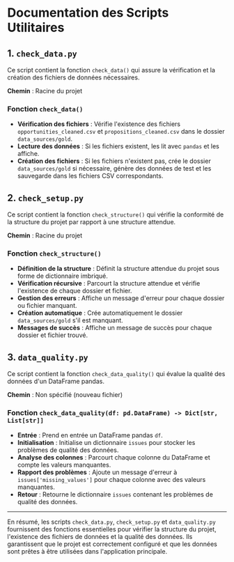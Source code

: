 # Documentation des Scripts Utilitaires

## 1. `check_data.py`

Ce script contient la fonction `check_data()` qui assure la vérification et la création des fichiers de données nécessaires.

**Chemin** : Racine du projet

### Fonction `check_data()`
- **Vérification des fichiers** : Vérifie l'existence des fichiers `opportunities_cleaned.csv` et `propositions_cleaned.csv` dans le dossier `data_sources/gold`.
- **Lecture des données** : Si les fichiers existent, les lit avec `pandas` et les affiche.
- **Création des fichiers** : Si les fichiers n'existent pas, crée le dossier `data_sources/gold` si nécessaire, génère des données de test et les sauvegarde dans les fichiers CSV correspondants.

## 2. `check_setup.py`

Ce script contient la fonction `check_structure()` qui vérifie la conformité de la structure du projet par rapport à une structure attendue.

**Chemin** : Racine du projet

### Fonction `check_structure()`
- **Définition de la structure** : Définit la structure attendue du projet sous forme de dictionnaire imbriqué.
- **Vérification récursive** : Parcourt la structure attendue et vérifie l'existence de chaque dossier et fichier.
- **Gestion des erreurs** : Affiche un message d'erreur pour chaque dossier ou fichier manquant.
- **Création automatique** : Crée automatiquement le dossier `data_sources/gold` s'il est manquant.
- **Messages de succès** : Affiche un message de succès pour chaque dossier et fichier trouvé.

## 3. `data_quality.py`

Ce script contient la fonction `check_data_quality()` qui évalue la qualité des données d'un DataFrame pandas.

**Chemin** : Non spécifié (nouveau fichier)

### Fonction `check_data_quality(df: pd.DataFrame) -> Dict[str, List[str]]`
- **Entrée** : Prend en entrée un DataFrame pandas `df`.
- **Initialisation** : Initialise un dictionnaire `issues` pour stocker les problèmes de qualité des données.
- **Analyse des colonnes** : Parcourt chaque colonne du DataFrame et compte les valeurs manquantes.
- **Rapport des problèmes** : Ajoute un message d'erreur à `issues['missing_values']` pour chaque colonne avec des valeurs manquantes.
- **Retour** : Retourne le dictionnaire `issues` contenant les problèmes de qualité des données.

---

En résumé, les scripts `check_data.py`, `check_setup.py` et `data_quality.py` fournissent des fonctions essentielles pour vérifier la structure du projet, l'existence des fichiers de données et la qualité des données. Ils garantissent que le projet est correctement configuré et que les données sont prêtes à être utilisées dans l'application principale.
